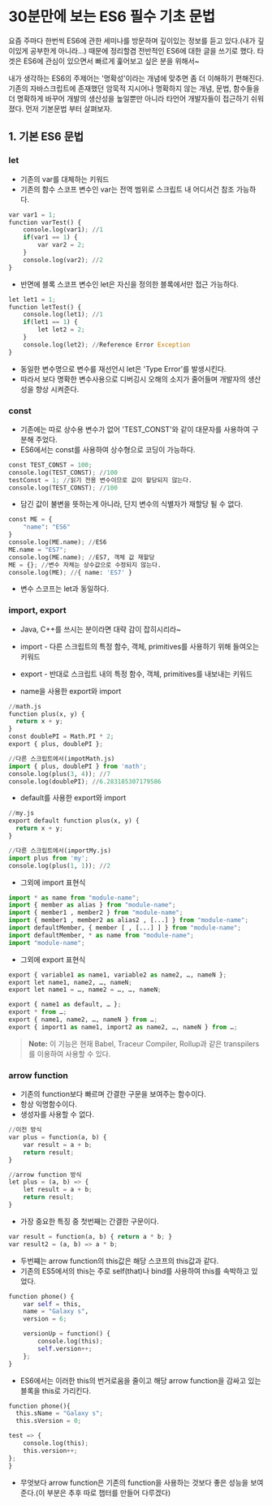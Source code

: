 # 30분만에 보는 ES6 필수 기초 문법
요즘 주마다 한번씩 ES6에 관한 세미나를 방문하며 깊이있는 정보를 듣고 있다.(내가 깊이있게 공부한게 아니라...)
때문에 정리할겸 전반적인 ES6에 대한 글을 쓰기로 했다. 타겟은 ES6에 관심이 있으면서 빠르게 훑어보고 
싶은 분을 위해서~

내가 생각하는 ES6의 주제어는 '명확성'이라는 개념에 맞추면 좀 더 이해하기 편해진다. 기존의 자바스크립트에 존재했던 암묵적 지시어나 명확하지 않는 
개념, 문법, 함수들을 더 명확하게 바꾸어 개발의 생산성을 높일뿐만 아니라 타언어 개발자들이 접근하기 쉬워졌다.
먼저 기본문법 부터 살펴보자.

## 1. 기본 ES6 문법
### let
- 기존의 var를 대체하는 키워드
- 기존의 함수 스코프 변수인 var는 전역 범위로 스크립트 내 어디서건 참조 가능하다.
``` python
var var1 = 1;
function varTest() {
    console.log(var1); //1
    if(var1 == 1) {
        var var2 = 2;
    }
    console.log(var2); //2
}
```
- 반면에 블록 스코프 변수인 let은 자신을 정의한 블록에서만 접근 가능하다.
```  python
let let1 = 1;
function letTest() {
    console.log(let1); //1
    if(let1 == 1) {
        let let2 = 2;
    }
    console.log(let2); //Reference Error Exception
}
```
- 동일한 변수명으로 변수를 재선언시 let은  'Type Error'를 발생시킨다. 
- 따라서 보다 명확한 변수사용으로 디버깅시 오해의 소지가 줄어들며 개발자의 생산성을 향상 시켜준다.  

### const
- 기존에는 따로 상수용 변수가 없어 'TEST_CONST'와 같이 대문자를 사용하여 구분해 주었다.
- ES6에서는 const를 사용하여 상수형으로 코딩이 가능하다.
``` python
const TEST_CONST = 100;
console.log(TEST_CONST); //100
testConst = 1; //읽기 전용 변수이므로 값이 할당되지 않는다.
console.log(TEST_CONST); //100
```
- 담긴 값이 불변을 뜻하는게 아니라, 단지 변수의 식별자가 재할당 될 수 없다.
``` python
const ME = {
    "name": "ES6"
}
console.log(ME.name); //ES6
ME.name = "ES7";
console.log(ME.name); //ES7, 객체 값 재할당
ME = {}; //변수 자체는 상수값으로 수정되지 않는다.
console.log(ME); //{ name: 'ES7' }
```
- 변수 스코프는 let과 동일하다.

### import, export
- Java, C++를 쓰시는 분이라면 대략 감이 잡히시리라~
- import - 다른 스크립트의 특정 함수, 객체, primitives를 사용하기 위해 들여오는 키워드
- export - 반대로 스크립트 내의 특정 함수, 객체, primitives를 내보내는 키워드 

- name을 사용한 export와 import
``` python
//math.js
function plus(x, y) {
  return x + y;
}
const doublePI = Math.PI * 2;
export { plus, doublePI };
```
``` python
//다른 스크립트에서(impotMath.js)
import { plus, doublePI } from 'math';
console.log(plus(3, 4)); //7
console.log(doublePI); //6.283185307179586
```
- default를 사용한 export와 import
``` python
//my.js
export default function plus(x, y) {
  return x + y;
}
```
``` python
//다른 스크립트에서(importMy.js)
import plus from 'my';
console.log(plus(1, 1)); //2
```

- 그외에 import 표현식
``` python
import * as name from "module-name";
import { member as alias } from "module-name";
import { member1 , member2 } from "module-name";
import { member1 , member2 as alias2 , [...] } from "module-name";
import defaultMember, { member [ , [...] ] } from "module-name";
import defaultMember, * as name from "module-name";
import "module-name";
```

- 그외에 export 표현식
``` python
export { variable1 as name1, variable2 as name2, …, nameN };
export let name1, name2, …, nameN;
export let name1 = …, name2 = …, …, nameN;

export { name1 as default, … };
export * from …;
export { name1, name2, …, nameN } from …;
export { import1 as name1, import2 as name2, …, nameN } from …;
```
> **Note:** 이 기능은 현재 Babel, Traceur Compiler, Rollup과 같은 transpilers를 이용하여
사용할 수 있다.

### arrow function
- 기존의 function보다 빠르며 간결한 구문을 보여주는 함수이다.
- 항상 익명함수이다.
- 생성자를 사용할 수 없다.

``` python
//이전 방식
var plus = function(a, b) {
    var result = a + b;
    return result;
}
```

``` python
//arrow function 방식
let plus = (a, b) => {
    let result = a + b;
    return result;
}
```

- 가장 중요한 특징 중 첫번째는 간결한 구문이다.
```python
var result = function(a, b) { return a * b; }
var result2 = (a, b) => a * b;
``` 

- 두번쨰는 arrow function의 this값은 해당 스코프의 this값과 같다.
- 기존의 ES5에서의 this는 주로 self(that)나 bind를 사용하여 this를 속박하고 있었다.
```python
function phone() {
    var self = this,
    name = "Galaxy s",
    version = 6;

    versionUp = function() {
        console.log(this);
        self.version++;
    };
}
```
- ES6에서는 이러한 this의 번거로움을 줄이고 해당 arrow function을 감싸고 있는 블록을 this로 가리킨다.
```python
function phone(){
  this.sName = "Galaxy s";
  this.sVersion = 0;

test => {
    console.log(this);
    this.version++;
};
}
```
- 무엇보다 arrow function은 기존의 function을 사용하는 것보다 좋은 성능을 보여준다.(이 부분은 추후 따로 챕터를 만들어 다루겠다)

